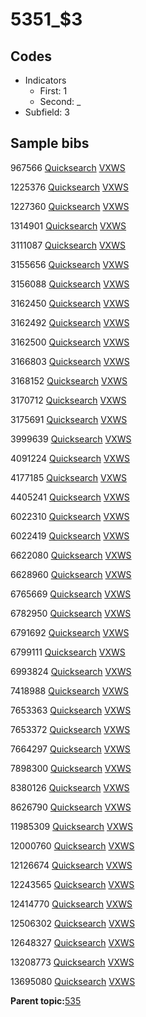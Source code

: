 # 5351\_$3

## Codes

-   Indicators
    -   First: 1
    -   Second: \_
-   Subfield: 3

## Sample bibs

967566 [Quicksearch](https://search.library.yale.edu/catalog/967566) [VXWS](http://prodorbis.library.yale.edu:7014/vxws/GetHoldingsService?bibId=967566)

1225376 [Quicksearch](https://search.library.yale.edu/catalog/1225376) [VXWS](http://prodorbis.library.yale.edu:7014/vxws/GetHoldingsService?bibId=1225376)

1227360 [Quicksearch](https://search.library.yale.edu/catalog/1227360) [VXWS](http://prodorbis.library.yale.edu:7014/vxws/GetHoldingsService?bibId=1227360)

1314901 [Quicksearch](https://search.library.yale.edu/catalog/1314901) [VXWS](http://prodorbis.library.yale.edu:7014/vxws/GetHoldingsService?bibId=1314901)

3111087 [Quicksearch](https://search.library.yale.edu/catalog/3111087) [VXWS](http://prodorbis.library.yale.edu:7014/vxws/GetHoldingsService?bibId=3111087)

3155656 [Quicksearch](https://search.library.yale.edu/catalog/3155656) [VXWS](http://prodorbis.library.yale.edu:7014/vxws/GetHoldingsService?bibId=3155656)

3156088 [Quicksearch](https://search.library.yale.edu/catalog/3156088) [VXWS](http://prodorbis.library.yale.edu:7014/vxws/GetHoldingsService?bibId=3156088)

3162450 [Quicksearch](https://search.library.yale.edu/catalog/3162450) [VXWS](http://prodorbis.library.yale.edu:7014/vxws/GetHoldingsService?bibId=3162450)

3162492 [Quicksearch](https://search.library.yale.edu/catalog/3162492) [VXWS](http://prodorbis.library.yale.edu:7014/vxws/GetHoldingsService?bibId=3162492)

3162500 [Quicksearch](https://search.library.yale.edu/catalog/3162500) [VXWS](http://prodorbis.library.yale.edu:7014/vxws/GetHoldingsService?bibId=3162500)

3166803 [Quicksearch](https://search.library.yale.edu/catalog/3166803) [VXWS](http://prodorbis.library.yale.edu:7014/vxws/GetHoldingsService?bibId=3166803)

3168152 [Quicksearch](https://search.library.yale.edu/catalog/3168152) [VXWS](http://prodorbis.library.yale.edu:7014/vxws/GetHoldingsService?bibId=3168152)

3170712 [Quicksearch](https://search.library.yale.edu/catalog/3170712) [VXWS](http://prodorbis.library.yale.edu:7014/vxws/GetHoldingsService?bibId=3170712)

3175691 [Quicksearch](https://search.library.yale.edu/catalog/3175691) [VXWS](http://prodorbis.library.yale.edu:7014/vxws/GetHoldingsService?bibId=3175691)

3999639 [Quicksearch](https://search.library.yale.edu/catalog/3999639) [VXWS](http://prodorbis.library.yale.edu:7014/vxws/GetHoldingsService?bibId=3999639)

4091224 [Quicksearch](https://search.library.yale.edu/catalog/4091224) [VXWS](http://prodorbis.library.yale.edu:7014/vxws/GetHoldingsService?bibId=4091224)

4177185 [Quicksearch](https://search.library.yale.edu/catalog/4177185) [VXWS](http://prodorbis.library.yale.edu:7014/vxws/GetHoldingsService?bibId=4177185)

4405241 [Quicksearch](https://search.library.yale.edu/catalog/4405241) [VXWS](http://prodorbis.library.yale.edu:7014/vxws/GetHoldingsService?bibId=4405241)

6022310 [Quicksearch](https://search.library.yale.edu/catalog/6022310) [VXWS](http://prodorbis.library.yale.edu:7014/vxws/GetHoldingsService?bibId=6022310)

6022419 [Quicksearch](https://search.library.yale.edu/catalog/6022419) [VXWS](http://prodorbis.library.yale.edu:7014/vxws/GetHoldingsService?bibId=6022419)

6622080 [Quicksearch](https://search.library.yale.edu/catalog/6622080) [VXWS](http://prodorbis.library.yale.edu:7014/vxws/GetHoldingsService?bibId=6622080)

6628960 [Quicksearch](https://search.library.yale.edu/catalog/6628960) [VXWS](http://prodorbis.library.yale.edu:7014/vxws/GetHoldingsService?bibId=6628960)

6765669 [Quicksearch](https://search.library.yale.edu/catalog/6765669) [VXWS](http://prodorbis.library.yale.edu:7014/vxws/GetHoldingsService?bibId=6765669)

6782950 [Quicksearch](https://search.library.yale.edu/catalog/6782950) [VXWS](http://prodorbis.library.yale.edu:7014/vxws/GetHoldingsService?bibId=6782950)

6791692 [Quicksearch](https://search.library.yale.edu/catalog/6791692) [VXWS](http://prodorbis.library.yale.edu:7014/vxws/GetHoldingsService?bibId=6791692)

6799111 [Quicksearch](https://search.library.yale.edu/catalog/6799111) [VXWS](http://prodorbis.library.yale.edu:7014/vxws/GetHoldingsService?bibId=6799111)

6993824 [Quicksearch](https://search.library.yale.edu/catalog/6993824) [VXWS](http://prodorbis.library.yale.edu:7014/vxws/GetHoldingsService?bibId=6993824)

7418988 [Quicksearch](https://search.library.yale.edu/catalog/7418988) [VXWS](http://prodorbis.library.yale.edu:7014/vxws/GetHoldingsService?bibId=7418988)

7653363 [Quicksearch](https://search.library.yale.edu/catalog/7653363) [VXWS](http://prodorbis.library.yale.edu:7014/vxws/GetHoldingsService?bibId=7653363)

7653372 [Quicksearch](https://search.library.yale.edu/catalog/7653372) [VXWS](http://prodorbis.library.yale.edu:7014/vxws/GetHoldingsService?bibId=7653372)

7664297 [Quicksearch](https://search.library.yale.edu/catalog/7664297) [VXWS](http://prodorbis.library.yale.edu:7014/vxws/GetHoldingsService?bibId=7664297)

7898300 [Quicksearch](https://search.library.yale.edu/catalog/7898300) [VXWS](http://prodorbis.library.yale.edu:7014/vxws/GetHoldingsService?bibId=7898300)

8380126 [Quicksearch](https://search.library.yale.edu/catalog/8380126) [VXWS](http://prodorbis.library.yale.edu:7014/vxws/GetHoldingsService?bibId=8380126)

8626790 [Quicksearch](https://search.library.yale.edu/catalog/8626790) [VXWS](http://prodorbis.library.yale.edu:7014/vxws/GetHoldingsService?bibId=8626790)

11985309 [Quicksearch](https://search.library.yale.edu/catalog/11985309) [VXWS](http://prodorbis.library.yale.edu:7014/vxws/GetHoldingsService?bibId=11985309)

12000760 [Quicksearch](https://search.library.yale.edu/catalog/12000760) [VXWS](http://prodorbis.library.yale.edu:7014/vxws/GetHoldingsService?bibId=12000760)

12126674 [Quicksearch](https://search.library.yale.edu/catalog/12126674) [VXWS](http://prodorbis.library.yale.edu:7014/vxws/GetHoldingsService?bibId=12126674)

12243565 [Quicksearch](https://search.library.yale.edu/catalog/12243565) [VXWS](http://prodorbis.library.yale.edu:7014/vxws/GetHoldingsService?bibId=12243565)

12414770 [Quicksearch](https://search.library.yale.edu/catalog/12414770) [VXWS](http://prodorbis.library.yale.edu:7014/vxws/GetHoldingsService?bibId=12414770)

12506302 [Quicksearch](https://search.library.yale.edu/catalog/12506302) [VXWS](http://prodorbis.library.yale.edu:7014/vxws/GetHoldingsService?bibId=12506302)

12648327 [Quicksearch](https://search.library.yale.edu/catalog/12648327) [VXWS](http://prodorbis.library.yale.edu:7014/vxws/GetHoldingsService?bibId=12648327)

13208773 [Quicksearch](https://search.library.yale.edu/catalog/13208773) [VXWS](http://prodorbis.library.yale.edu:7014/vxws/GetHoldingsService?bibId=13208773)

13695080 [Quicksearch](https://search.library.yale.edu/catalog/13695080) [VXWS](http://prodorbis.library.yale.edu:7014/vxws/GetHoldingsService?bibId=13695080)

**Parent topic:**[535](../../tags/535/535.md)

